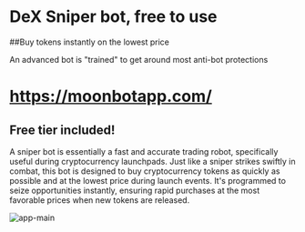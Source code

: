 # DeX Sniper bot, free to use

##Buy tokens instantly on the lowest price

An advanced bot is "trained" to get around most anti-bot protections

# https://moonbotapp.com/

## Free tier included!

A sniper bot is essentially a fast and accurate trading robot, specifically useful during cryptocurrency launchpads. Just like a sniper strikes swiftly in combat, this bot is designed to buy cryptocurrency tokens as quickly as possible and at the lowest price during launch events. It's programmed to seize opportunities instantly, ensuring rapid purchases at the most favorable prices when new tokens are released.

![app-main](https://github.com/kongo23/bnb-sniper-bot/assets/12494692/681230f6-cbac-4037-b597-9b14906cb5a1)
